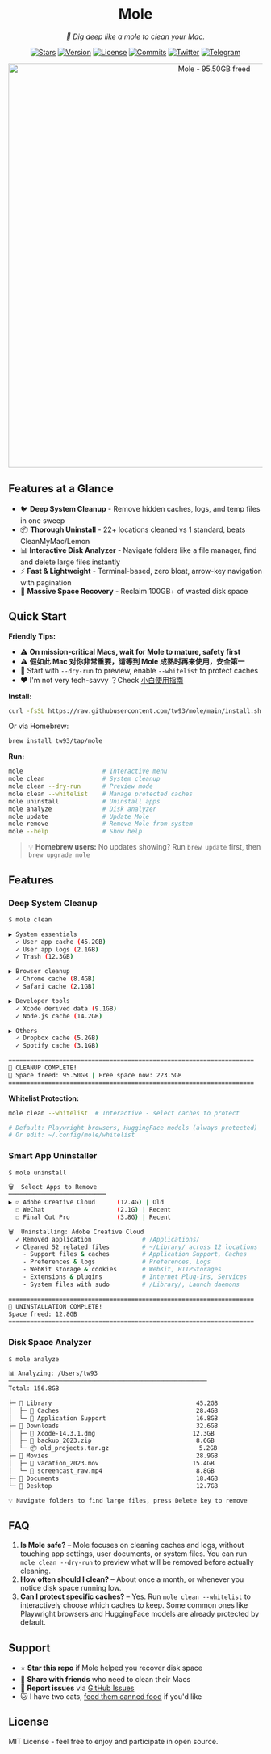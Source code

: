 <div align="center">
  <h1>Mole</h1>
  <p><em>🦡 Dig deep like a mole to clean your Mac.</em></p>
</div>

<p align="center">
  <a href="https://github.com/tw93/mole/stargazers"><img src="https://img.shields.io/github/stars/tw93/mole?style=flat-square" alt="Stars"></a>
  <a href="https://github.com/tw93/mole/releases"><img src="https://img.shields.io/github/v/tag/tw93/mole?label=version&style=flat-square" alt="Version"></a>
  <a href="LICENSE"><img src="https://img.shields.io/badge/license-MIT-blue.svg?style=flat-square" alt="License"></a>
  <a href="https://github.com/tw93/mole/commits"><img src="https://img.shields.io/github/commit-activity/m/tw93/mole?style=flat-square" alt="Commits"></a>
  <a href="https://twitter.com/HiTw93"><img src="https://img.shields.io/badge/follow-Tw93-red?style=flat-square&logo=Twitter" alt="Twitter"></a>
  <a href="https://t.me/+GclQS9ZnxyI2ODQ1"><img src="https://img.shields.io/badge/chat-Telegram-blueviolet?style=flat-square&logo=Telegram" alt="Telegram"></a>
</p>

<p align="center">
  <img src="https://cdn.tw93.fun/img/mole.jpeg" alt="Mole - 95.50GB freed" width="800" />
</p>

## Features at a Glance

- 🐦 **Deep System Cleanup** - Remove hidden caches, logs, and temp files in one sweep
- 📦 **Thorough Uninstall** - 22+ locations cleaned vs 1 standard, beats CleanMyMac/Lemon
- 📊 **Interactive Disk Analyzer** - Navigate folders like a file manager, find and delete large files instantly
- ⚡️ **Fast & Lightweight** - Terminal-based, zero bloat, arrow-key navigation with pagination
- 🧹 **Massive Space Recovery** - Reclaim 100GB+ of wasted disk space

## Quick Start

**Friendly Tips:**

- ⚠️ **On mission-critical Macs, wait for Mole to mature, safety first**
- ⚠️ **假如此 Mac 对你非常重要，请等到 Mole 成熟时再来使用，安全第一**
- 👀 Start with `--dry-run` to preview, enable `--whitelist` to protect caches
- ❤️ I'm not very tech-savvy ？Check [小白使用指南](./GUIDE.md)

**Install:**

```bash
curl -fsSL https://raw.githubusercontent.com/tw93/mole/main/install.sh | bash
```

Or via Homebrew:

```bash
brew install tw93/tap/mole
```

**Run:**

```bash
mole                      # Interactive menu
mole clean                # System cleanup
mole clean --dry-run      # Preview mode
mole clean --whitelist    # Manage protected caches
mole uninstall            # Uninstall apps
mole analyze              # Disk analyzer
mole update               # Update Mole
mole remove               # Remove Mole from system
mole --help               # Show help
```

> 💡 **Homebrew users:** No updates showing? Run `brew update` first, then `brew upgrade mole`

## Features

### Deep System Cleanup

```bash
$ mole clean

▶ System essentials
  ✓ User app cache (45.2GB)
  ✓ User app logs (2.1GB)
  ✓ Trash (12.3GB)

▶ Browser cleanup
  ✓ Chrome cache (8.4GB)
  ✓ Safari cache (2.1GB)

▶ Developer tools
  ✓ Xcode derived data (9.1GB)
  ✓ Node.js cache (14.2GB)

▶ Others
  ✓ Dropbox cache (5.2GB)
  ✓ Spotify cache (3.1GB)

====================================================================
🎉 CLEANUP COMPLETE!
💾 Space freed: 95.50GB | Free space now: 223.5GB
====================================================================
```

**Whitelist Protection:**

```bash
mole clean --whitelist  # Interactive - select caches to protect

# Default: Playwright browsers, HuggingFace models (always protected)
# Or edit: ~/.config/mole/whitelist
```

### Smart App Uninstaller

```bash
$ mole uninstall

🗑️  Select Apps to Remove
═══════════════════════════
▶ ☑ Adobe Creative Cloud      (12.4G) | Old
  ☐ WeChat                    (2.1G) | Recent
  ☐ Final Cut Pro             (3.8G) | Recent

🗑️  Uninstalling: Adobe Creative Cloud
  ✓ Removed application              # /Applications/
  ✓ Cleaned 52 related files         # ~/Library/ across 12 locations
    - Support files & caches         # Application Support, Caches
    - Preferences & logs             # Preferences, Logs
    - WebKit storage & cookies       # WebKit, HTTPStorages
    - Extensions & plugins           # Internet Plug-Ins, Services
    - System files with sudo         # /Library/, Launch daemons

====================================================================
🎉 UNINSTALLATION COMPLETE!
Space freed: 12.8GB
====================================================================
```

### Disk Space Analyzer

```bash
$ mole analyze

📊 Analyzing: /Users/tw93
═══════════════════════════════════════════════════════
Total: 156.8GB

├─ 📁 Library                                        45.2GB
│  ├─ 📁 Caches                                      28.4GB
│  └─ 📁 Application Support                         16.8GB
├─ 📁 Downloads                                      32.6GB
│  ├─ 📄 Xcode-14.3.1.dmg                           12.3GB
│  ├─ 📄 backup_2023.zip                             8.6GB
│  └─ 📦 old_projects.tar.gz                         5.2GB
├─ 📁 Movies                                         28.9GB
│  ├─ 📄 vacation_2023.mov                          15.4GB
│  └─ 📄 screencast_raw.mp4                          8.8GB
├─ 📁 Documents                                      18.4GB
└─ 📁 Desktop                                        12.7GB

💡 Navigate folders to find large files, press Delete key to remove
```

## FAQ

1. **Is Mole safe?** – Mole focuses on cleaning caches and logs, without touching app settings, user documents, or system files. You can run `mole clean --dry-run` to preview what will be removed before actually cleaning.  
2. **How often should I clean?** – About once a month, or whenever you notice disk space running low.  
3. **Can I protect specific caches?** – Yes. Run `mole clean --whitelist` to interactively choose which caches to keep. Some common ones like Playwright browsers and HuggingFace models are already protected by default.  

## Support

- ⭐️ **Star this repo** if Mole helped you recover disk space
- 💬 **Share with friends** who need to clean their Macs
- 🐛 **Report issues** via [GitHub Issues](https://github.com/tw93/mole/issues)
- 🐱 I have two cats, <a href="https://miaoyan.app/cats.html?name=Mole" target="_blank">feed them canned food</a> if you'd like

## License

MIT License - feel free to enjoy and participate in open source.
